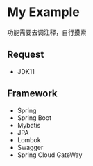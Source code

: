 # My Example
功能需要去调注释，自行摸索
## Request
- JDK11
## Framework
- Spring
- Spring Boot
- Mybatis
- JPA
- Lombok
- Swagger
- Spring Cloud GateWay
